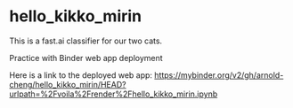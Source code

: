 # hello_kikko_mirin
This is a fast.ai classifier for our two cats.

Practice with Binder web app deployment

Here is a link to the deployed web app:
https://mybinder.org/v2/gh/arnold-cheng/hello_kikko_mirin/HEAD?urlpath=%2Fvoila%2Frender%2Fhello_kikko_mirin.ipynb
